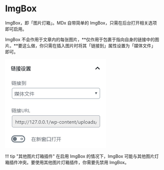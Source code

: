 # ImgBox

ImgBox，即「图片灯箱」。MDx 自带简单的 ImgBox，只需在后台打开相关选项即可启用。

ImgBox 不会作用于文章内的每张图片，**仅作用于包裹于指向自身的链接中的图片。**要这么做，你只需在插入图片时将其「链接到」属性设置为「媒体文件」即可。

![Set Image](../img/imgbox.jpg)

!!! tip "其他图片灯箱插件"
    在启用 ImgBox 的情况下，ImgBox 可能与其他图片灯箱插件冲突。要使用其他图片灯箱插件，你需要先禁用 ImgBox。
